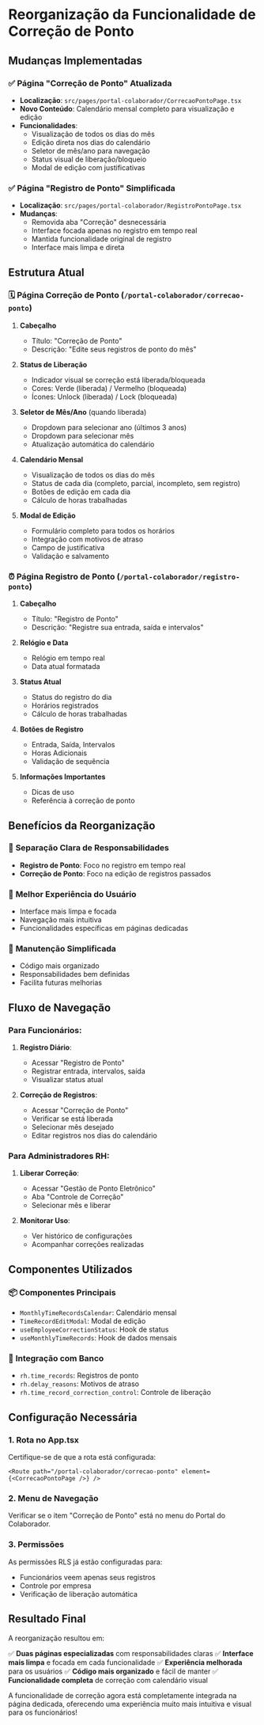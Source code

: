 # Reorganização da Funcionalidade de Correção de Ponto

## Mudanças Implementadas

### ✅ **Página "Correção de Ponto" Atualizada**
- **Localização**: `src/pages/portal-colaborador/CorrecaoPontoPage.tsx`
- **Novo Conteúdo**: Calendário mensal completo para visualização e edição
- **Funcionalidades**:
  - Visualização de todos os dias do mês
  - Edição direta nos dias do calendário
  - Seletor de mês/ano para navegação
  - Status visual de liberação/bloqueio
  - Modal de edição com justificativas

### ✅ **Página "Registro de Ponto" Simplificada**
- **Localização**: `src/pages/portal-colaborador/RegistroPontoPage.tsx`
- **Mudanças**:
  - Removida aba "Correção" desnecessária
  - Interface focada apenas no registro em tempo real
  - Mantida funcionalidade original de registro
  - Interface mais limpa e direta

## Estrutura Atual

### 🗓️ **Página Correção de Ponto** (`/portal-colaborador/correcao-ponto`)

1. **Cabeçalho**
   - Título: "Correção de Ponto"
   - Descrição: "Edite seus registros de ponto do mês"

2. **Status de Liberação**
   - Indicador visual se correção está liberada/bloqueada
   - Cores: Verde (liberada) / Vermelho (bloqueada)
   - Ícones: Unlock (liberada) / Lock (bloqueada)

3. **Seletor de Mês/Ano** (quando liberada)
   - Dropdown para selecionar ano (últimos 3 anos)
   - Dropdown para selecionar mês
   - Atualização automática do calendário

4. **Calendário Mensal**
   - Visualização de todos os dias do mês
   - Status de cada dia (completo, parcial, incompleto, sem registro)
   - Botões de edição em cada dia
   - Cálculo de horas trabalhadas

5. **Modal de Edição**
   - Formulário completo para todos os horários
   - Integração com motivos de atraso
   - Campo de justificativa
   - Validação e salvamento

### ⏰ **Página Registro de Ponto** (`/portal-colaborador/registro-ponto`)

1. **Cabeçalho**
   - Título: "Registro de Ponto"
   - Descrição: "Registre sua entrada, saída e intervalos"

2. **Relógio e Data**
   - Relógio em tempo real
   - Data atual formatada

3. **Status Atual**
   - Status do registro do dia
   - Horários registrados
   - Cálculo de horas trabalhadas

4. **Botões de Registro**
   - Entrada, Saída, Intervalos
   - Horas Adicionais
   - Validação de sequência

5. **Informações Importantes**
   - Dicas de uso
   - Referência à correção de ponto

## Benefícios da Reorganização

### 🎯 **Separação Clara de Responsabilidades**
- **Registro de Ponto**: Foco no registro em tempo real
- **Correção de Ponto**: Foco na edição de registros passados

### 🚀 **Melhor Experiência do Usuário**
- Interface mais limpa e focada
- Navegação mais intuitiva
- Funcionalidades específicas em páginas dedicadas

### 🔧 **Manutenção Simplificada**
- Código mais organizado
- Responsabilidades bem definidas
- Facilita futuras melhorias

## Fluxo de Navegação

### Para Funcionários:

1. **Registro Diário**:
   - Acessar "Registro de Ponto"
   - Registrar entrada, intervalos, saída
   - Visualizar status atual

2. **Correção de Registros**:
   - Acessar "Correção de Ponto"
   - Verificar se está liberada
   - Selecionar mês desejado
   - Editar registros nos dias do calendário

### Para Administradores RH:

1. **Liberar Correção**:
   - Acessar "Gestão de Ponto Eletrônico"
   - Aba "Controle de Correção"
   - Selecionar mês e liberar

2. **Monitorar Uso**:
   - Ver histórico de configurações
   - Acompanhar correções realizadas

## Componentes Utilizados

### 📦 **Componentes Principais**
- `MonthlyTimeRecordsCalendar`: Calendário mensal
- `TimeRecordEditModal`: Modal de edição
- `useEmployeeCorrectionStatus`: Hook de status
- `useMonthlyTimeRecords`: Hook de dados mensais

### 🔗 **Integração com Banco**
- `rh.time_records`: Registros de ponto
- `rh.delay_reasons`: Motivos de atraso
- `rh.time_record_correction_control`: Controle de liberação

## Configuração Necessária

### 1. **Rota no App.tsx**
Certifique-se de que a rota está configurada:
```tsx
<Route path="/portal-colaborador/correcao-ponto" element={<CorrecaoPontoPage />} />
```

### 2. **Menu de Navegação**
Verificar se o item "Correção de Ponto" está no menu do Portal do Colaborador.

### 3. **Permissões**
As permissões RLS já estão configuradas para:
- Funcionários veem apenas seus registros
- Controle por empresa
- Verificação de liberação automática

## Resultado Final

A reorganização resultou em:

✅ **Duas páginas especializadas** com responsabilidades claras
✅ **Interface mais limpa** e focada em cada funcionalidade
✅ **Experiência melhorada** para os usuários
✅ **Código mais organizado** e fácil de manter
✅ **Funcionalidade completa** de correção com calendário visual

A funcionalidade de correção agora está completamente integrada na página dedicada, oferecendo uma experiência muito mais intuitiva e visual para os funcionários!
